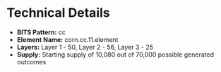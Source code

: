 # Technical Details

* **BITS Pattern:** cc
* **Element Name:** corn.cc.11.element
* **Layers:** Layer 1 - 50, Layer 2 - 56, Layer 3 - 25
* **Supply:** Starting supply of 10,080 out of 70,000 possible generated outcomes

